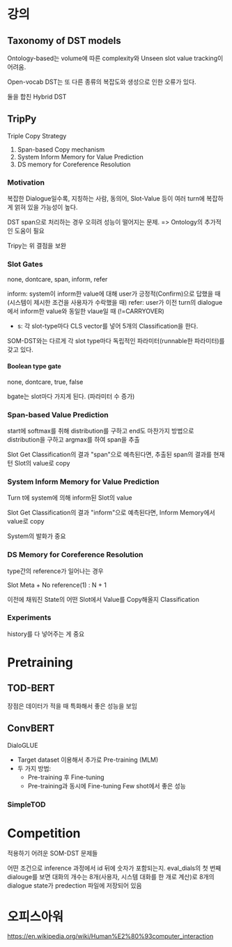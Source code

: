 # 강의
## Taxonomy of DST models
Ontology-based는 volume에 따른 complexity와 Unseen slot value tracking이 어려움.

Open-vocab DST는 또 다른 종류의 복잡도와 생성으로 인한 오류가 있다.

둘을 합친 Hybrid DST

## TripPy
Triple Copy Strategy
1. Span-based Copy mechanism
2. System Inform Memory for Value Prediction
3. DS memory for Coreference Resolution

### Motivation
복잡한 Dialogue일수록, 지칭하는 사람, 동의어, Slot-Value 등이 여러 turn에 복잡하게 얽혀 있을 가능성이 높다.

DST span으로 처리하는 경우 오히려 성능이 떨어지는 문제.
=> Ontology의 추가적인 도움이 필요

Tripy는 위 결점을 보완

### Slot Gates
none, dontcare, span, inform, refer

inform: system이 inform한 value에 대해 user가 긍정적(Confirm)으로 답했을 때 (시스템이 제시한 조건을 사용자가 수락했을 때)
refer: user가 이전 turn의 dialogue에서 inform한 value와 동일한 vlaue일 때 (!=CARRYOVER)

- s: 각 slot-type마다 CLS vector를 넣어 5개의 Classification을 한다.

SOM-DST와는 다르게 각 slot type마다 독립적인 파라미터(runnable한 파라미터)를 갖고 있다.

#### Boolean type gate
none, dontcare, true, false

bgate는 slot마다 가지게 된다. (파라미터 수 증가)

### Span-based Value Prediction
start에 softmax를 취해 distribution를 구하고 end도 마찬가지 방법으로 distribution을 구하고 argmax를 하여 span을 추출

Slot Get Classification의 결과 "span"으로 예측된다면, 추출된 span의 결과를 현재 턴 Slot의 value로 copy

### System Inform Memory for Value Prediction
Turn t에 system에 의해 inform된 Slot의 value

Slot Get Classification의 결과 "inform"으로 예측된다면, Inform Memory에서 value로 copy

System의 발화가 중요

### DS Memory for Coreference Resolution
type간의 reference가 일어나는 경우

Slot Meta + No reference(1)
: N + 1

이전에 채워진 State의 어떤 Slot에서 Value를 Copy해올지 Classification

### Experiments
history를 다 넣어주는 게 중요

# Pretraining
## TOD-BERT
장점은 데이터가 적을 때 특화해서 좋은 성능을 보임

## ConvBERT
DialoGLUE
- Target dataset 이용해서 추가로 Pre-training (MLM)
- 두 가지 방법:
	- Pre-training 후 Fine-tuning
	- Pre-training과 동시에 Fine-tuning
Few shot에서 좋은 성능

### SimpleTOD

# Competition
적용하기 어려운 SOM-DST 문제들

어떤 조건으로 inference 과정에서 id 뒤에 숫자가 포함되는지. eval_dials의 첫 번째 dialouge를 보면 대화의 개수는 8개(사용자, 시스템 대화를 한 개로 계산)로 8개의 dialogue state가 predection 파일에 저장되어 있음

# 오피스아워
https://en.wikipedia.org/wiki/Human%E2%80%93computer_interaction
